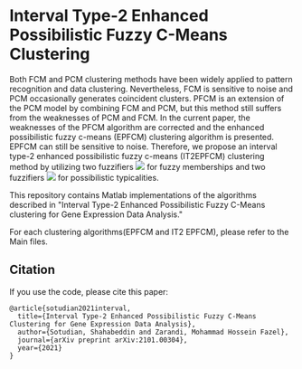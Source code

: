 # Interval Type-2 Enhanced Possibilistic Fuzzy C-Means Clustering
Both FCM and PCM clustering methods have been widely applied to pattern recognition and data clustering.
Nevertheless, FCM is sensitive to noise and PCM occasionally generates coincident clusters. PFCM is an extension
of the PCM model by combining FCM and PCM, but this method still suffers from the weaknesses of PCM and FCM.
In the current paper, the weaknesses of the PFCM algorithm are corrected and the enhanced possibilistic fuzzy c-means (EPFCM) clustering algorithm is presented. EPFCM can still be sensitive to noise. Therefore, we propose an
interval type-2 enhanced possibilistic fuzzy c-means (IT2EPFCM) clustering method by utilizing two fuzzifiers
<img src="https://render.githubusercontent.com/render/math?math=(m_1, m_2)"> for fuzzy memberships and two fuzzifiers <img src="https://render.githubusercontent.com/render/math?math=(\theta_1, \theta_2)"> for possibilistic typicalities. 



This repository contains Matlab implementations of the algorithms described in "Interval Type-2 Enhanced Possibilistic Fuzzy C-Means clustering for Gene Expression Data Analysis."

For each clustering algorithms(EPFCM and IT2 EPFCM), please refer to the Main files.

## Citation

If you use the code, please cite this paper:

```text
@article{sotudian2021interval,
  title={Interval Type-2 Enhanced Possibilistic Fuzzy C-Means Clustering for Gene Expression Data Analysis},
  author={Sotudian, Shahabeddin and Zarandi, Mohammad Hossein Fazel},
  journal={arXiv preprint arXiv:2101.00304},
  year={2021}
}

``` 
